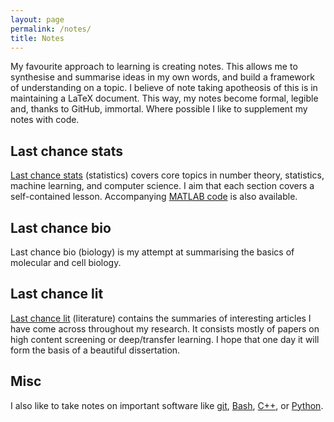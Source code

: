 ```yaml
---
layout: page
permalink: /notes/
title: Notes
---
```


My favourite approach to learning is creating notes. This allows me to synthesise and summarise ideas in my own words, and build a framework of understanding on a topic. I believe of note taking apotheosis of this is in maintaining a LaTeX document. This way, my notes become formal, legible and, thanks to GitHub, immortal. Where possible I like to supplement my notes with code.

## Last chance stats

[Last chance stats](/assets/lastchancestats/main.pdf) (statistics) covers core topics in number theory, statistics, machine learning, and computer science. I aim that each section covers a self-contained lesson. Accompanying [MATLAB code](https://github.com/jcboyd/lastchancestats/tree/master/Demos) is also available.

## Last chance bio

Last chance bio (biology) is my attempt at summarising the basics of molecular and cell biology.

## Last chance lit

[Last chance lit](/assets/lastchancelit/main.pdf) (literature) contains the summaries of interesting articles I have come across throughout my research. It consists mostly of papers on high content screening or deep/transfer learning. I hope that one day it will form the basis of a beautiful dissertation.

## Misc

I also like to take notes on important software like [git](https://github.com/jcboyd/git-notes/blob/master/git-notes.sh), [Bash](https://github.com/jcboyd/bash-notes/blob/master/notes.sh), [C++](https://github.com/jcboyd/cpp-notes/blob/master/Notes.cpp), or [Python](https://github.com/jcboyd/python-notes).

